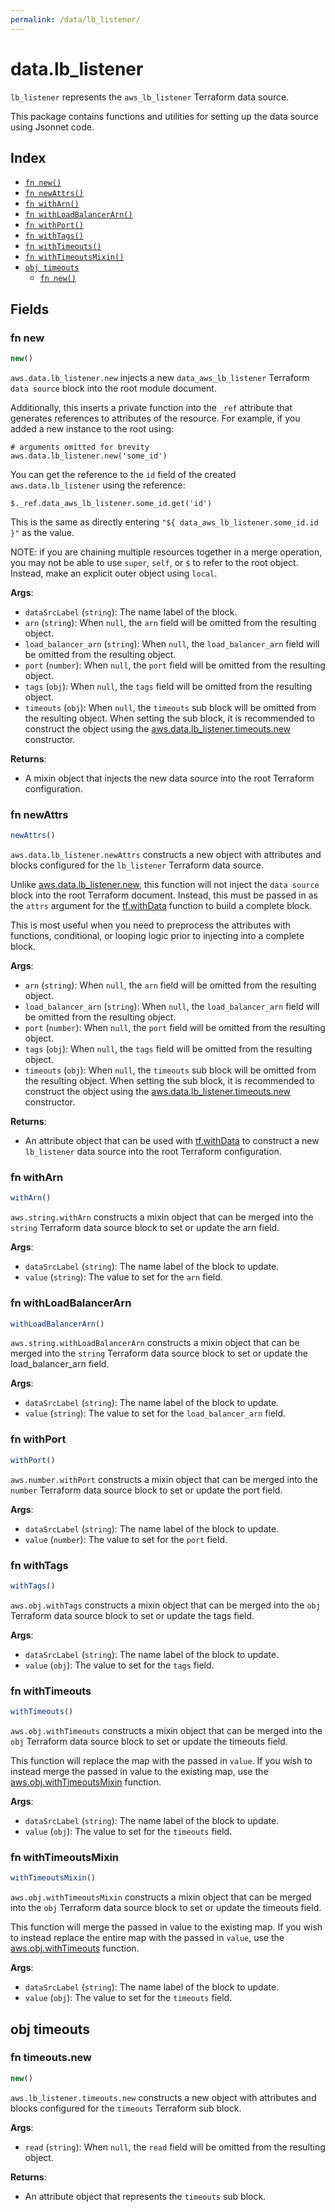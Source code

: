 ```yaml
---
permalink: /data/lb_listener/
---
```


# data.lb_listener

`lb_listener` represents the `aws_lb_listener` Terraform data source.



This package contains functions and utilities for setting up the data source using Jsonnet code.


## Index

* [`fn new()`](#fn-new)
* [`fn newAttrs()`](#fn-newattrs)
* [`fn withArn()`](#fn-witharn)
* [`fn withLoadBalancerArn()`](#fn-withloadbalancerarn)
* [`fn withPort()`](#fn-withport)
* [`fn withTags()`](#fn-withtags)
* [`fn withTimeouts()`](#fn-withtimeouts)
* [`fn withTimeoutsMixin()`](#fn-withtimeoutsmixin)
* [`obj timeouts`](#obj-timeouts)
  * [`fn new()`](#fn-timeoutsnew)

## Fields

### fn new

```ts
new()
```


`aws.data.lb_listener.new` injects a new `data_aws_lb_listener` Terraform `data source`
block into the root module document.

Additionally, this inserts a private function into the `_ref` attribute that generates references to attributes of the
resource. For example, if you added a new instance to the root using:

    # arguments omitted for brevity
    aws.data.lb_listener.new('some_id')

You can get the reference to the `id` field of the created `aws.data.lb_listener` using the reference:

    $._ref.data_aws_lb_listener.some_id.get('id')

This is the same as directly entering `"${ data_aws_lb_listener.some_id.id }"` as the value.

NOTE: if you are chaining multiple resources together in a merge operation, you may not be able to use `super`, `self`,
or `$` to refer to the root object. Instead, make an explicit outer object using `local`.

**Args**:
  - `dataSrcLabel` (`string`): The name label of the block.
  - `arn` (`string`):  When `null`, the `arn` field will be omitted from the resulting object.
  - `load_balancer_arn` (`string`):  When `null`, the `load_balancer_arn` field will be omitted from the resulting object.
  - `port` (`number`):  When `null`, the `port` field will be omitted from the resulting object.
  - `tags` (`obj`):  When `null`, the `tags` field will be omitted from the resulting object.
  - `timeouts` (`obj`):  When `null`, the `timeouts` sub block will be omitted from the resulting object. When setting the sub block, it is recommended to construct the object using the [aws.data.lb_listener.timeouts.new](#fn-timeoutsnew) constructor.

**Returns**:
- A mixin object that injects the new data source into the root Terraform configuration.


### fn newAttrs

```ts
newAttrs()
```


`aws.data.lb_listener.newAttrs` constructs a new object with attributes and blocks configured for the `lb_listener`
Terraform data source.

Unlike [aws.data.lb_listener.new](#fn-new), this function will not inject the `data source`
block into the root Terraform document. Instead, this must be passed in as the `attrs` argument for the
[tf.withData](https://github.com/tf-libsonnet/core/tree/main/docs#fn-withdata) function to build a complete block.

This is most useful when you need to preprocess the attributes with functions, conditional, or looping logic prior to
injecting into a complete block.

**Args**:
  - `arn` (`string`):  When `null`, the `arn` field will be omitted from the resulting object.
  - `load_balancer_arn` (`string`):  When `null`, the `load_balancer_arn` field will be omitted from the resulting object.
  - `port` (`number`):  When `null`, the `port` field will be omitted from the resulting object.
  - `tags` (`obj`):  When `null`, the `tags` field will be omitted from the resulting object.
  - `timeouts` (`obj`):  When `null`, the `timeouts` sub block will be omitted from the resulting object. When setting the sub block, it is recommended to construct the object using the [aws.data.lb_listener.timeouts.new](#fn-timeoutsnew) constructor.

**Returns**:
  - An attribute object that can be used with [tf.withData](https://github.com/tf-libsonnet/core/tree/main/docs#fn-withdata) to construct a new `lb_listener` data source into the root Terraform configuration.


### fn withArn

```ts
withArn()
```

`aws.string.withArn` constructs a mixin object that can be merged into the `string`
Terraform data source block to set or update the arn field.



**Args**:
  - `dataSrcLabel` (`string`): The name label of the block to update.
  - `value` (`string`): The value to set for the `arn` field.


### fn withLoadBalancerArn

```ts
withLoadBalancerArn()
```

`aws.string.withLoadBalancerArn` constructs a mixin object that can be merged into the `string`
Terraform data source block to set or update the load_balancer_arn field.



**Args**:
  - `dataSrcLabel` (`string`): The name label of the block to update.
  - `value` (`string`): The value to set for the `load_balancer_arn` field.


### fn withPort

```ts
withPort()
```

`aws.number.withPort` constructs a mixin object that can be merged into the `number`
Terraform data source block to set or update the port field.



**Args**:
  - `dataSrcLabel` (`string`): The name label of the block to update.
  - `value` (`number`): The value to set for the `port` field.


### fn withTags

```ts
withTags()
```

`aws.obj.withTags` constructs a mixin object that can be merged into the `obj`
Terraform data source block to set or update the tags field.



**Args**:
  - `dataSrcLabel` (`string`): The name label of the block to update.
  - `value` (`obj`): The value to set for the `tags` field.


### fn withTimeouts

```ts
withTimeouts()
```

`aws.obj.withTimeouts` constructs a mixin object that can be merged into the `obj`
Terraform data source block to set or update the timeouts field.

This function will replace the map with the passed in `value`. If you wish to instead merge the
passed in value to the existing map, use the [aws.obj.withTimeoutsMixin](TODO) function.

**Args**:
  - `dataSrcLabel` (`string`): The name label of the block to update.
  - `value` (`obj`): The value to set for the `timeouts` field.


### fn withTimeoutsMixin

```ts
withTimeoutsMixin()
```

`aws.obj.withTimeoutsMixin` constructs a mixin object that can be merged into the `obj`
Terraform data source block to set or update the timeouts field.

This function will merge the passed in value to the existing map. If you wish
to instead replace the entire map with the passed in `value`, use the [aws.obj.withTimeouts](TODO)
function.


**Args**:
  - `dataSrcLabel` (`string`): The name label of the block to update.
  - `value` (`obj`): The value to set for the `timeouts` field.


## obj timeouts



### fn timeouts.new

```ts
new()
```


`aws.lb_listener.timeouts.new` constructs a new object with attributes and blocks configured for the `timeouts`
Terraform sub block.



**Args**:
  - `read` (`string`):  When `null`, the `read` field will be omitted from the resulting object.

**Returns**:
  - An attribute object that represents the `timeouts` sub block.
